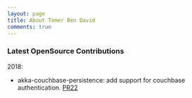 ```yaml
---
layout: page
title: About Tomer Ben David
comments: true
---
```


### Latest OpenSource Contributions

2018:

- akka-couchbase-persistence: add support for couchbase authentication. [PR22](https://github.com/Product-Foundry/akka-persistence-couchbase/pull/22/files)